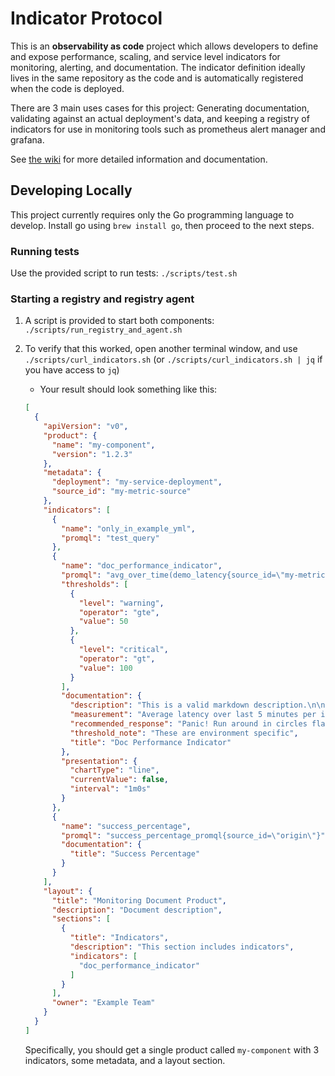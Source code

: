 # Indicator Protocol

This is an **observability as code** project which allows developers to define and expose performance, scaling,
and service level indicators for monitoring, alerting, and documentation.
The indicator definition ideally lives in the same repository as the code and is automatically registered when the code is deployed.

There are 3 main uses cases for this project: Generating documentation, validating against an actual deployment's data,
and keeping a registry of indicators for use in monitoring tools such as prometheus alert manager and grafana.

See [the wiki](https://github.com/pivotal/indicator-protocol/wiki) for more detailed information and documentation.

## Developing Locally

This project currently requires only the Go programming language to develop.
Install go using `brew install go`, then proceed to the next steps.

### Running tests

Use the provided script to run tests: `./scripts/test.sh`

### Starting a registry and registry agent

1. A script is provided to start both components: `./scripts/run_registry_and_agent.sh`
1. To verify that this worked, open another terminal window, and use `./scripts/curl_indicators.sh` (or `./scripts/curl_indicators.sh | jq` if you have access to `jq`)
   * Your result should look something like this:

   ```json
   [
     {
       "apiVersion": "v0",
       "product": {
         "name": "my-component",
         "version": "1.2.3"
       },
       "metadata": {
         "deployment": "my-service-deployment",
         "source_id": "my-metric-source"
       },
       "indicators": [
         {
           "name": "only_in_example_yml",
           "promql": "test_query"
         },
         {
           "name": "doc_performance_indicator",
           "promql": "avg_over_time(demo_latency{source_id=\"my-metric-source\",deployment=\"my-service-deployment\"}[5m])",
           "thresholds": [
             {
               "level": "warning",
               "operator": "gte",
               "value": 50
             },
             {
               "level": "critical",
               "operator": "gt",
               "value": 100
             }
           ],
           "documentation": {
             "description": "This is a valid markdown description.\n\n**Use**: This indicates nothing. It is placeholder text.\n\n**Type**: Gauge\n**Frequency**: 60 s\n",
             "measurement": "Average latency over last 5 minutes per instance",
             "recommended_response": "Panic! Run around in circles flailing your arms.",
             "threshold_note": "These are environment specific",
             "title": "Doc Performance Indicator"
           },
           "presentation": {
             "chartType": "line",
             "currentValue": false,
             "interval": "1m0s"
           }
         },
         {
           "name": "success_percentage",
           "promql": "success_percentage_promql{source_id=\"origin\"}",
           "documentation": {
             "title": "Success Percentage"
           }
         }
       ],
       "layout": {
         "title": "Monitoring Document Product",
         "description": "Document description",
         "sections": [
           {
             "title": "Indicators",
             "description": "This section includes indicators",
             "indicators": [
               "doc_performance_indicator"
             ]
           }
         ],
         "owner": "Example Team"
       }
     }
   ]

   ```

   Specifically, you should get a single product called `my-component` with 3 indicators, some metadata,
   and a layout section.
